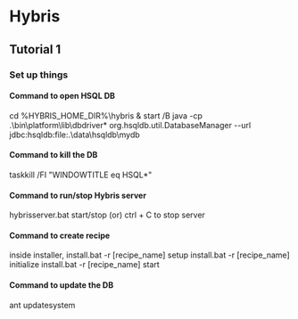 # Hybris
## Tutorial 1 
### Set up things 
#### Command to open HSQL DB
cd %HYBRIS_HOME_DIR%\hybris & start /B java -cp .\bin\platform\lib\dbdriver\* org.hsqldb.util.DatabaseManager --url jdbc:hsqldb:file:.\data\hsqldb\mydb
#### Command to kill the DB
taskkill /FI "WINDOWTITLE eq HSQL*" 

#### Command to run/stop Hybris server

hybrisserver.bat start/stop
(or)
ctrl + C to stop server

#### Command to create recipe

inside installer,
install.bat -r [recipe_name] setup
install.bat -r [recipe_name] initialize
install.bat -r [recipe_name] start

#### Command to update the DB

ant updatesystem

